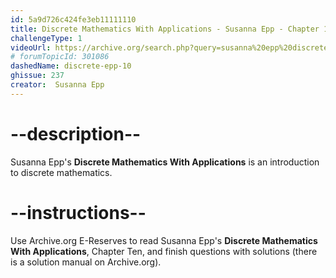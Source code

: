 ```yaml
---
id: 5a9d726c424fe3eb11111110
title: Discrete Mathematics With Applications - Susanna Epp - Chapter 10
challengeType: 1
videoUrl: https://archive.org/search.php?query=susanna%20epp%20discrete%20mathematics
# forumTopicId: 301086
dashedName: discrete-epp-10
ghissue: 237
creator:  Susanna Epp
---
```


# --description--

Susanna Epp's __Discrete Mathematics With Applications__ is an introduction to discrete mathematics.

# --instructions--

Use Archive.org E-Reserves to read Susanna Epp's __Discrete Mathematics With Applications__, Chapter Ten, and finish questions with solutions (there is a solution manual on Archive.org). 